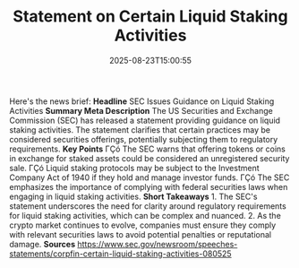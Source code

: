 ﻿---
title: "Statement on Certain Liquid Staking Activities"
date: "2025-08-23T15:00:55"
category: "Markets"
summary: ""
slug: "statement on certain liquid staking activities"
source_urls:
  - "https://www.sec.gov/newsroom/speeches-statements/corpfin-certain-liquid-staking-activities-080525"
seo:
  title: "Statement on Certain Liquid Staking Activities | Hash n Hedge"
  description: ""
  keywords: ["news", "markets", "brief"]
---
Here's the news brief:  **Headline** SEC Issues Guidance on Liquid Staking Activities  **Summary Meta Description** The US Securities and Exchange Commission (SEC) has released a statement providing guidance on liquid staking activities. The statement clarifies that certain practices may be considered securities offerings, potentially subjecting them to regulatory requirements.  **Key Points**  ΓÇó The SEC warns that offering tokens or coins in exchange for staked assets could be considered an unregistered security sale. ΓÇó Liquid staking protocols may be subject to the Investment Company Act of 1940 if they hold and manage investor funds. ΓÇó The SEC emphasizes the importance of complying with federal securities laws when engaging in liquid staking activities.  **Short Takeaways**  1. The SEC's statement underscores the need for clarity around regulatory requirements for liquid staking activities, which can be complex and nuanced. 2. As the crypto market continues to evolve, companies must ensure they comply with relevant securities laws to avoid potential penalties or reputational damage.  **Sources** https://www.sec.gov/newsroom/speeches-statements/corpfin-certain-liquid-staking-activities-080525 
